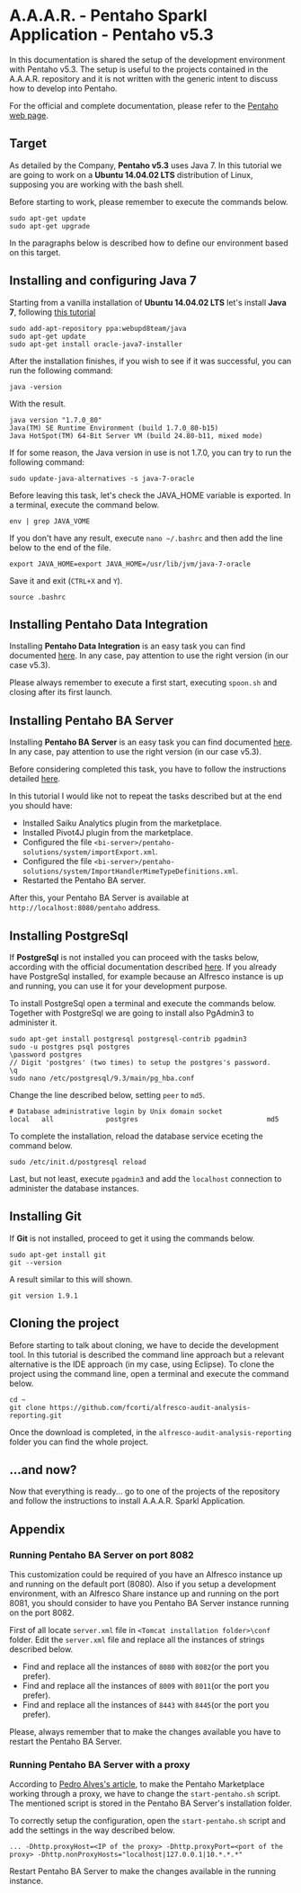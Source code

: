 A.A.A.R. - Pentaho Sparkl Application - Pentaho v5.3
===

In this documentation is shared the setup of the development environment with Pentaho v5.3.
The setup is useful to the projects contained in the A.A.A.R. repository and it is not written with the generic intent to discuss how to develop into Pentaho.

For the official and complete documentation, please refer to the [Pentaho web page](http://www.pentaho.com).

## Target

As detailed by the Company, **Pentaho v5.3** uses Java 7.
In this tutorial we are going to work on a **Ubuntu 14.04.02 LTS** distribution of Linux, supposing you are working with the bash shell.

Before starting to work, please remember to execute the commands below.

    sudo apt-get update
    sudo apt-get upgrade

In the paragraphs below is described how to define our environment based on this target.

## Installing and configuring Java 7

Starting from a vanilla installation of **Ubuntu 14.04.02 LTS** let's install **Java 7**, following [this tutorial](http://www.webupd8.org/2012/01/install-oracle-java-jdk-7-in-ubuntu-via.html)

    sudo add-apt-repository ppa:webupd8team/java
    sudo apt-get update
    sudo apt-get install oracle-java7-installer

After the installation finishes, if you wish to see if it was successful, you can run the following command:

    java -version

With the result.

    java version "1.7.0_80"
    Java(TM) SE Runtime Environment (build 1.7.0_80-b15)
    Java HotSpot(TM) 64-Bit Server VM (build 24.80-b11, mixed mode)

If for some reason, the Java version in use is not 1.7.0, you can try to run the following command:

    sudo update-java-alternatives -s java-7-oracle

Before leaving this task, let's check the JAVA_HOME variable is exported.
In a terminal, execute the command below.

    env | grep JAVA_VOME

If you don't have any result, execute `nano ~/.bashrc` and then add the line below to the end of the file.

    export JAVA_HOME=export JAVA_HOME=/usr/lib/jvm/java-7-oracle

Save it and exit (`CTRL+X` and `Y`).

    source .bashrc

## Installing Pentaho Data Integration

Installing **Pentaho Data Integration** is an easy task you can find documented [here](http://fcorti.com/2014/01/03/how-to-install-pentaho-data-integration-5-kettle/).
In any case, pay attention to use the right version (in our case v5.3).

Please always remember to execute a first start, executing `spoon.sh` and closing after its first launch.

## Installing Pentaho BA Server

Installing **Pentaho BA Server** is an easy task you can find documented [here](http://fcorti.com/2014/01/07/how-to-install-pentaho-business-analytics-platform-5/).
In any case, pay attention to use the right version (in our case v5.3).

Before considering completed this task, you have to follow the instructions detailed [here](http://fcorti.com/alfresco-audit-analysis-reporting/aaar-how-to-install/aaar-get/).

In this tutorial I would like not to repeat the tasks described but at the end you should have:
- Installed Saiku Analytics plugin from the marketplace.
- Installed Pivot4J plugin from the marketplace.
- Configured the file `<bi-server>/pentaho-solutions/system/importExport.xml`.
- Configured the file `<bi-server>/pentaho-solutions/system/ImportHandlerMimeTypeDefinitions.xml`.
- Restarted the Pentaho BA server.

After this, your Pentaho BA Server is available at `http://localhost:8080/pentaho` address.

## Installing PostgreSql

If **PostgreSql** is not installed you can proceed with the tasks below, according with the official documentation described [here](https://help.ubuntu.com/community/PostgreSQL).
If you already have PostgreSql installed, for example because an Alfresco instance is up and running, you can use it for your development purpose.

To install PostgreSql open a terminal and execute the commands below.
Together with PostgreSql we are going to install also PgAdmin3 to administer it.

    sudo apt-get install postgresql postgresql-contrib pgadmin3
    sudo -u postgres psql postgres
    \password postgres
    // Digit 'postgres' (two times) to setup the postgres's password.
    \q
    sudo nano /etc/postgresql/9.3/main/pg_hba.conf

Change the line described below, setting `peer` to `md5`.

    # Database administrative login by Unix domain socket
    local   all             postgres                                md5

To complete the installation, reload the database service eceting the command below.

    sudo /etc/init.d/postgresql reload

Last, but not least, execute `pgadmin3` and add the `localhost` connection to administer the database instances.

## Installing Git

If **Git** is not installed, proceed to get it using the commands below.

    sudo apt-get install git
    git --version

A result similar to this will shown.

    git version 1.9.1

## Cloning the project

Before starting to talk about cloning, we have to decide the development tool.
In this tutorial is described the command line approach but a relevant alternative is the IDE approach (in my case, using Eclipse).
To clone the project using the command line, open a terminal and execute the command below.

    cd ~
    git clone https://github.com/fcorti/alfresco-audit-analysis-reporting.git

Once the download is completed, in the `alfresco-audit-analysis-reporting` folder you can find the whole project.

## ...and now?

Now that everything is ready... go to one of the projects of the repository and follow the instructions to install A.A.A.R. Sparkl Application.

## Appendix 

### Running Pentaho BA Server on port 8082

This customization could be required of you have an Alfresco instance up and running on the default port (8080).
Also if you setup a development environment, with an Alfresco Share instance up and running on the port 8081, you should consider to have you Pentaho BA Server instance running on the port 8082.

First of all locate `server.xml` file in `<Tomcat installation folder>\conf` folder.
Edit the `server.xml` file and replace all the instances of strings described below.
- Find and replace all the instances of `8080` with `8082`(or the port you prefer).
- Find and replace all the instances of `8009` with `8011`(or the port you prefer).
- Find and replace all the instances of `8443` with `8445`(or the port you prefer).

Please, always remember that to make the changes available you have to restart the Pentaho BA Server.

### Running Pentaho BA Server with a proxy

According to [Pedro Alves's article](http://pedroalves-bi.blogspot.it/2014/07/using-pentaho-marketplace-over-proxy-or.html), to make the Pentaho Marketplace working through a proxy, we have to change the `start-pentaho.sh` script.
The mentioned script is stored in the Pentaho BA Server's installation folder.

To correctly setup the configuration, open the `start-pentaho.sh` script and add the settings in the way described below.

    ... -Dhttp.proxyHost=<IP of the proxy> -Dhttp.proxyPort=<port of the proxy> -Dhttp.nonProxyHosts="localhost|127.0.0.1|10.*.*.*" 

Restart Pentaho BA Server to make the changes available in the running instance.
